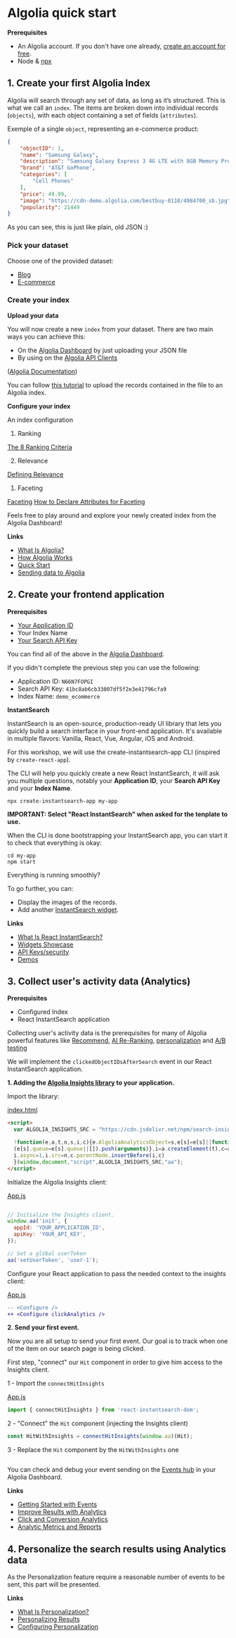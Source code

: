 # Algolia quick start

**Prerequisites**

- An Algolia account. If you don't have one already, [create an account for free](https://www.algolia.com/users/sign_up).
- Node & [npx](https://www.npmjs.com/package/npx)

## 1. Create your first Algolia Index

Algolia will search through any set of data, as long as it’s structured. This is what we call an `index`.
The items are broken down into individual records (`objects`), with each object containing a set of fields (`attributes`).

Exemple of a single `object`, representing an e-commerce product:
```json
{
    "objectID": 1,
    "name": "Samsung Galaxy",
    "description": "Samsung Galaxy Express 3 4G LTE with 8GB Memory Prepaid Cell Phone",
    "brand": "AT&T GoPhone",
    "categories": [
        "Cell Phones"
    ],
    "price": 49.99,
    "image": "https://cdn-demo.algolia.com/bestbuy-0118/4984700_sb.jpg",
    "popularity": 21449
}
```

As you can see, this is just like plain, old JSON :)

### Pick your dataset

Choose one of the provided dataset:

- [Blog](./datasets/blog.json)
- [E-commerce](./datasets/ecommerce.json)

### Create your index

**Upload your data**

You will now create a new `index` from your dataset.
There are two main ways you can achieve this:

- On the [Algolia Dashboard](https://www.algolia.com/dashboard) by just uploading your JSON file
- By using on the [Algolia API Clients](https://www.algolia.com/doc/guides/getting-started/how-algolia-works/in-depth/ecosystem/#using-the-api-clients)

([Algolia Documentation](https://www.algolia.com/doc/guides/sending-and-managing-data/send-and-update-your-data/#pushing-your-data-to-an-algolia-index))

You can follow [this tutorial](https://www.algolia.com/doc/guides/sending-and-managing-data/send-and-update-your-data/how-to/importing-with-the-api/?client=javascript) to upload the records contained in the file to an Algolia index.

**Configure your index**

An index configuration 

1. Ranking

[The 8 Ranking Criteria](https://www.algolia.com/doc/guides/managing-results/relevance-overview/in-depth/ranking-criteria/)

2. Relevance

[Defining Relevance](https://www.algolia.com/doc/guides/managing-results/relevance-overview/in-depth/defining-relevance/)

1. Faceting

[Faceting](https://www.algolia.com/doc/guides/managing-results/refine-results/faceting/)
[How to Declare Attributes for Faceting](https://www.algolia.com/doc/guides/managing-results/refine-results/faceting/how-to/declaring-attributes-for-faceting/#using-the-dashboard)

Feels free to play around and explore your newly created index from the Algolia Dashboard!

**Links**
- [What Is Algolia?](https://www.algolia.com/doc/guides/getting-started/what-is-algolia/)
- [How Algolia Works](https://www.algolia.com/doc/guides/getting-started/how-algolia-works/)
- [Quick Start](https://www.algolia.com/doc/guides/getting-started/quick-start/)
- [Sending data to Algolia](https://www.algolia.com/doc/guides/sending-and-managing-data/prepare-your-data/#sending-data-to-algolia)

## 2. Create your frontend application

**Prerequisites**

- [Your Application ID](https://www.algolia.com/doc/guides/sending-and-managing-data/send-and-update-your-data/how-to/importing-with-the-api/#application-id)
- Your Index Name
- [Your Search API Key](https://www.algolia.com/doc/guides/security/api-keys/)

You can find all of the above in the [Algolia Dashboard](https://www.algolia.com/dashboard).

If you didn't complete the previous step you can use the following:
- Application ID: `N66N7FOPGI`
- Search API Key: `41bc8ab6cb33007df5f2e3e41796cfa9`
- Index Name: `demo_ecommerce`

**InstantSearch**

InstantSearch is an open-source, production-ready UI library that lets you quickly build a search interface in your front-end application. It's available in multiple flavors: Vanilla, React, Vue, Angular, iOS and Android.

For this workshop, we will use the create-instantsearch-app CLI (inspired by `create-react-app`).

The CLI will help you quickly create a new React InstantSearch, it will ask you multiple questions, notably your **Application ID**, your **Search API Key** and your **Index Name**.

```
npx create-instantsearch-app my-app
```

**IMPORTANT: Select "React InstantSearch"  when asked for the tenplate to use.**

When the CLI is done bootstrapping your InstantSearch app, you can start it to check that everything is okay:

```
cd my-app
npm start
```

Everything is running smoothly?

To go further, you can:
- Display the images of the records.
- Add another [InstantSearch widget](https://www.algolia.com/doc/guides/building-search-ui/widgets/showcase/react/).

**Links**
- [What Is React InstantSearch?](https://www.algolia.com/doc/guides/building-search-ui/what-is-instantsearch/react/)
- [Widgets Showcase](https://www.algolia.com/doc/guides/building-search-ui/widgets/showcase/react/)
- [API Keys/security](https://www.algolia.com/doc/guides/building-search-ui/going-further/api-keys-security/react/)
- [Demos](https://www.algolia.com/doc/guides/building-search-ui/resources/demos/react/)

## 3. Collect user's activity data (Analytics)

**Prerequisites**

- Configured Index
- React InstantSearch application

Collecting user's activity data is the prerequisites for many of Algolia powerful features like [Recommend](https://www.algolia.com/doc/ui-libraries/recommend/introduction/what-is-recommend/), [AI Re-Ranking](https://www.algolia.com/doc/guides/algolia-ai/re-ranking/), [personalization](https://www.algolia.com/doc/guides/personalization/what-is-personalization/) and [A/B testing](https://www.algolia.com/doc/guides/ab-testing/what-is-ab-testing/)

We will implement the `clickedObjectIDsAfterSearch` event in our React InstantSearch application.

**1. Adding the [Algolia Insights library]() to your application.**

Import the library:

[index.html](./my-app/public/index.html)
```html
<script>
  var ALGOLIA_INSIGHTS_SRC = "https://cdn.jsdelivr.net/npm/search-insights@2.0.3";

  !function(e,a,t,n,s,i,c){e.AlgoliaAnalyticsObject=s,e[s]=e[s]||function(){
  (e[s].queue=e[s].queue||[]).push(arguments)},i=a.createElement(t),c=a.getElementsByTagName(t)[0],
  i.async=1,i.src=n,c.parentNode.insertBefore(i,c)
  }(window,document,"script",ALGOLIA_INSIGHTS_SRC,"aa");
</script>
```

Initialize the Algolia Insights client:

[App.js](./my-app/src/App.js)
```javascript

// Initialize the Insights client.
window.aa('init', {
  appId: 'YOUR_APPLICATION_ID',
  apiKey: 'YOUR_API_KEY',
});

// Set a global userToken
aa('setUserToken', 'user-1');
```

Configure your React application to pass the needed context to the insights client:

[App.js](./my-app/src/App.js)
```diff
-- <Configure />
++ <Configure clickAnalytics />
```

**2. Send your first event.**

Now you are all setup to send your first event.
Our goal is to track when one of the item on our search page is being clicked.

First step, "connect" our `Hit` component in order to give him access to the Insights client.

1 - Import the `connectHitInsights`

[App.js](./my-app/src/App.js)
```javascript
import { connectHitInsights } from 'react-instantsearch-dom';
```

2 - "Connect" the `Hit` component (injecting the Insights client)
```javascript
const HitWithInsights = connectHitInsights(window.aa)(Hit);
```

3 - Replace the `Hit` component by the `HitWithInsights` one
```javascript

```


You can check and debug your event sending on the [Events hub](https://www.algolia.com/doc/guides/sending-events/validating/#events-hub) in your Algolia Dashboard.

**Links**
- [Getting Started with Events](https://www.algolia.com/doc/guides/sending-events/getting-started/)
- [Improve Results with Analytics](https://www.algolia.com/doc/guides/managing-results/optimize-search-results/improve-relevance-with-analytics/)
- [Click and Conversion Analytics](https://www.algolia.com/doc/guides/getting-analytics/search-analytics/advanced-analytics/)
- [Analytic Metrics and Reports](https://www.algolia.com/doc/guides/getting-analytics/search-analytics/understand-reports/)

## 4. Personalize the search results using Analytics data

As the Personalization feature require a reasonable number of events to be sent, this part will be presented.

**Links**
- [What Is Personalization?](https://www.algolia.com/doc/guides/personalization/what-is-personalization/)
- [Personalizing Results](https://www.algolia.com/doc/guides/personalization/personalizing-results/)
- [Configuring Personalization](https://www.algolia.com/doc/guides/personalization/personalizing-results/in-depth/configuring-personalization/)